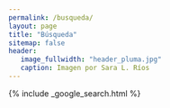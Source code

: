 ```yaml
---
permalink: /busqueda/
layout: page
title: "Búsqueda"
sitemap: false
header: 
   image_fullwidth: "header_pluma.jpg" 
   caption: Imagen por Sara L. Ríos
---
```


{% include _google_search.html %}
